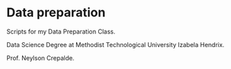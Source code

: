 # Data preparation

Scripts for my Data Preparation Class.

Data Science Degree at Methodist Technological University Izabela Hendrix.

Prof. Neylson Crepalde.
